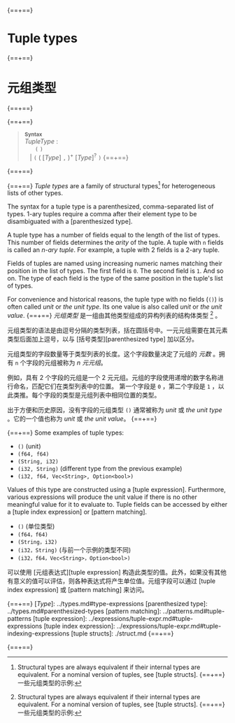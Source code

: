 {==+==}
# Tuple types
{==+==}
# 元组类型
{==+==}


{==+==}
> **<sup>Syntax</sup>**\
> _TupleType_ :\
> &nbsp;&nbsp; &nbsp;&nbsp; `(` `)`\
> &nbsp;&nbsp; | `(` ( [_Type_] `,` )<sup>+</sup> [_Type_]<sup>?</sup> `)`
{==+==}

{==+==}


{==+==}
*Tuple types* are a family of structural types[^1] for heterogeneous lists of other types.

The syntax for a tuple type is a parenthesized, comma-separated list of types.
1-ary tuples require a comma after their element type to be disambiguated with a [parenthesized type].

A tuple type has a number of fields equal to the length of the list of types.
This number of fields determines the *arity* of the tuple.
A tuple with `n` fields is called an *n-ary tuple*.
For example, a tuple with 2 fields is a 2-ary tuple.

Fields of tuples are named using increasing numeric names matching their position in the list of types.
The first field is `0`.
The second field is `1`.
And so on.
The type of each field is the type of the same position in the tuple's list of types.

For convenience and historical reasons, the tuple type with no fields (`()`) is often called *unit* or *the unit type*.
Its one value is also called *unit* or *the unit value*.
{==+==}
*元组类型* 是一组由其他类型组成的异构列表的结构体类型 [^1] 。

元组类型的语法是由逗号分隔的类型列表，括在圆括号中。一元元组需要在其元素类型后面加上逗号，以与 [括号类型][parenthesized type] 加以区分。

元组类型的字段数量等于类型列表的长度。这个字段数量决定了元组的 *元数* 。拥有 `n` 个字段的元组被称为 *n 元元组*。

例如，具有 2 个字段的元组是一个 2 元元组。元组的字段使用递增的数字名称进行命名，匹配它们在类型列表中的位置。
第一个字段是 `0` ，第二个字段是 `1` ，以此类推。每个字段的类型是元组列表中相同位置的类型。

出于方便和历史原因，没有字段的元组类型 `()` 通常被称为 *unit* 或 *the unit type* 。它的一个值也称为 *unit* 或 *the unit value*。
{==+==}


{==+==}
Some examples of tuple types:

* `()` (unit)
* `(f64, f64)`
* `(String, i32)`
* `(i32, String)` (different type from the previous example)
* `(i32, f64, Vec<String>, Option<bool>)`

Values of this type are constructed using a [tuple expression].
Furthermore, various expressions will produce the unit value if there is no other meaningful value for it to evaluate to.
Tuple fields can be accessed by either a [tuple index expression] or [pattern matching].

[^1]: Structural types are always equivalent if their internal types are equivalent.
      For a nominal version of tuples, see [tuple structs].
{==+==}
一些元组类型的示例:

* `()` (单位类型)
* `(f64，f64)`
* `(String，i32)`
* `(i32，String)` (与前一个示例的类型不同)
* `(i32，f64，Vec<String>，Option<bool>)`

可以使用 [元组表达式][tuple expression] 构造此类型的值。此外，如果没有其他有意义的值可以评估，则各种表达式将产生单位值。元组字段可以通过 [tuple index expression] 或 [pattern matching] 来访问。

[^1]: 如果它们的内部类型等效，则结构类型始终是等效的。有关元组结构体的名义版本，请参见 [tuple structs] 。
{==+==}


{==+==}
[_Type_]: ../types.md#type-expressions
[parenthesized type]: ../types.md#parenthesized-types
[pattern matching]: ../patterns.md#tuple-patterns
[tuple expression]: ../expressions/tuple-expr.md#tuple-expressions
[tuple index expression]: ../expressions/tuple-expr.md#tuple-indexing-expressions
[tuple structs]: ./struct.md
{==+==}

{==+==}
